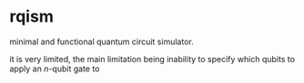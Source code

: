 # rqism
minimal and functional quantum circuit simulator.

it is very limited, the main limitation being inability to specify which qubits to apply an *n*-qubit gate to
